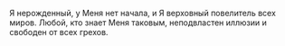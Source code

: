 Я нерожденный, у Меня нет начала, и Я верховный повелитель всех миров. Любой, кто знает Меня таковым, неподвластен иллюзии и свободен от всех грехов.